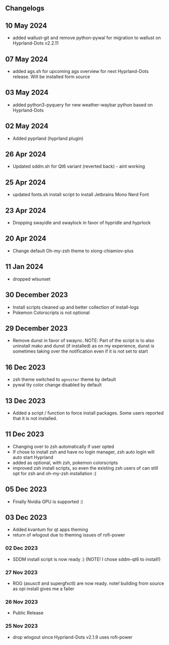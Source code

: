 ## Changelogs

## 10 May 2024
- added wallust-git and remove python-pywal for migration to wallust on Hyprland-Dots v2.2.11

## 07 May 2024
- added ags.sh for upcoming ags overview for next Hyprland-Dots release. Will be installed form source

## 03 May 2024
- added python3-pyquery for new weather-waybar python based on Hyprland-Dots

## 02 May 2024
- Added pyprland (hyprland plugin)

## 26 Apr 2024
- Updated sddm.sh for Qt6 variant (reverted back) - aint working

## 25 Apr 2024
- updated fonts.sh install script to install Jetbrains Mono Nerd Font

## 23 Apr 2024
- Dropping swayidle and swaylock in favor of hypridle and hyprlock

## 20 Apr 2024
- Change default Oh-my-zsh theme to xiong-chiamiov-plus

## 11 Jan 2024
- dropped wlsunset

## 30 December 2023
- Install scripts cleaned up and better collection of install-logs
- Pokemon Colorscripts is not optional

## 29 December 2023
- Remove dunst in favor of swaync. NOTE: Part of the script is to also uninstall mako and dunst (if installed) as on my experience, dunst is sometimes taking over the notification even if it is not set to start

## 16 Dec 2023
- zsh theme switched to `agnoster` theme by default
- pywal tty color change disabled by default

## 13 Dec 2023
- Added a script / function to force install packages. Some users reported that it is not installed.

## 11 Dec 2023
- Changing over to zsh automatically if user opted
- If chose to install zsh and have no login manager, zsh auto login will auto start Hyprland
- added as optional, with zsh, pokemon colorscripts
- improved zsh install scripts, so even the existing zsh users of can still opt for zsh and oh-my-zsh installation :)

## 05 Dec 2023
- Finally Nvidia GPU is supported :)

## 03 Dec 2023
- Added kvantum for qt apps theming
- return of wlogout due to theming issues of rofi-power

### 02 Dec 2023
- SDDM install script is now ready :) (NOTE! I chose sddm-qt6 to install!)

### 27 Nov 2023
- ROG (asusctl and supergfxctl) are now ready. note! building from source as opi install gives me a failer

### 26 Nov 2023
- Public Release

### 25 Nov 2023
- drop wlogout since Hyprland-Dots v2.1.9 uses rofi-power



